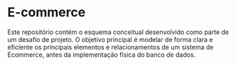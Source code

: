 # E-commerce
Este repositório contém o esquema conceitual desenvolvido como parte de um desafio de projeto. O objetivo principal é modelar de forma clara e eficiente os principais elementos e relacionamentos de um sistema de Ecommerce, antes da implementação física do banco de dados.
